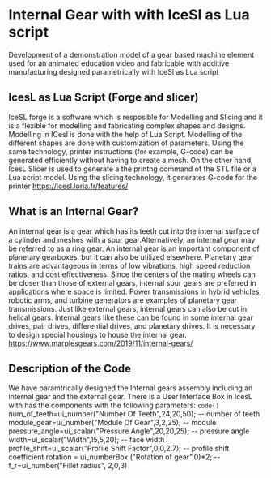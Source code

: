 # Internal Gear with with IceSl as Lua script

Development of a demonstration model of a gear based machine element used for an animated education video and fabricable with additive manufacturing designed parametrically with IceSl as Lua script

## IcesL as Lua Script (Forge and slicer)
IceSL forge is a software which is resposible for Modelling and Slicing and it is a flexible for modelling and fabricating complex shapes and designs. 
Modelling in ICesl is done with the help of Lua Script. Modelling of the different shapes are done with customization of parameters. 
Using the same technology, printer instructions (for example, G-code) can be generated efficiently without having to create a mesh. 
On the other hand, IcesL Slicer is used to generate a the printng command of the STL file or a Lua script model. Using the slicing technology, it generates G-code for the printer
https://icesl.loria.fr/features/

## What is an Internal Gear?
An internal gear is a gear which has its teeth cut into the internal surface of a cylinder and meshes with a spur gear.Alternatively, an internal gear may be referred to as a ring gear. An internal gear is an important component of planetary gearboxes, but it can also be utilized elsewhere. Planetary gear trains are advantageous in terms of low vibrations, high speed reduction ratios, and cost effectiveness. Since the centers of the mating wheels can be closer than those of external gears, internal spur gears are preferred in applications where space is limited. Power transmissions in hybrid vehicles, robotic arms, and turbine generators are examples of planetary gear transmissions. Just like external gears, internal gears can also be cut in helical gears. Internal gears like these can be found in some internal gear drives, pair drives, differential drives, and planetary drives. It is necessary to design special housings to house the internal gear. https://www.marplesgears.com/2019/11/internal-gears/

## Description of the Code
We have paramtrically designed the Internal gears assembly including an internal gear and the external gear. There is a User Interface Box in IcesL with has the components with the following parameters:
`code()`
num_of_teeth=ui_number("Number Of Teeth",24,20,50);				-- number of teeth
module_gear=ui_number("Module Of Gear",3,2,25);					-- module
pressure_angle=ui_scalar("Pressure Angle",20,20,25);			-- pressure angle
width=ui_scalar("Width",15,5,20);								-- face width
profile_shift=ui_scalar("Profile Shift Factor",0,0,2.7);		-- profile shift coefficient
rotation = ui_numberBox ("Rotation of gear",0)*2;				-- 
f_r=ui_number("Fillet radius", 2,0,3)	
